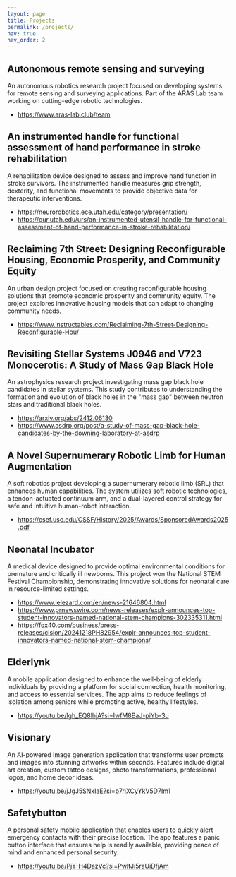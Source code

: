 ```yaml
---
layout: page
title: Projects
permalink: /projects/
nav: true
nav_order: 2
---
```


## Autonomous remote sensing and surveying

An autonomous robotics research project focused on developing systems for remote sensing and surveying applications. Part of the ARAS Lab team working on cutting-edge robotic technologies.

- <a href="https://www.aras-lab.club/team" target="_blank">https://www.aras-lab.club/team</a>

## An instrumented handle for functional assessment of hand performance in stroke rehabilitation

A rehabilitation device designed to assess and improve hand function in stroke survivors. The instrumented handle measures grip strength, dexterity, and functional movements to provide objective data for therapeutic interventions.

- <a href="https://neurorobotics.ece.utah.edu/category/presentation/" target="_blank">https://neurorobotics.ece.utah.edu/category/presentation/</a>
- <a href="https://our.utah.edu/urs/an-instrumented-utensil-handle-for-functional-assessment-of-hand-performance-in-stroke-rehabilitation/" target="_blank">https://our.utah.edu/urs/an-instrumented-utensil-handle-for-functional-assessment-of-hand-performance-in-stroke-rehabilitation/</a>

## Reclaiming 7th Street: Designing Reconfigurable Housing, Economic Prosperity, and Community Equity

An urban design project focused on creating reconfigurable housing solutions that promote economic prosperity and community equity. The project explores innovative housing models that can adapt to changing community needs.

- <a href="https://www.instructables.com/Reclaiming-7th-Street-Designing-Reconfigurable-Hou/" target="_blank">https://www.instructables.com/Reclaiming-7th-Street-Designing-Reconfigurable-Hou/</a>

## Revisiting Stellar Systems J0946 and V723 Monocerotis: A Study of Mass Gap Black Hole

An astrophysics research project investigating mass gap black hole candidates in stellar systems. This study contributes to understanding the formation and evolution of black holes in the "mass gap" between neutron stars and traditional black holes.

- <a href="https://arxiv.org/abs/2412.06130" target="_blank">https://arxiv.org/abs/2412.06130</a>
- <a href="https://www.asdrp.org/post/a-study-of-mass-gap-black-hole-candidates-by-the-downing-laboratory-at-asdrp" target="_blank">https://www.asdrp.org/post/a-study-of-mass-gap-black-hole-candidates-by-the-downing-laboratory-at-asdrp</a>

## A Novel Supernumerary Robotic Limb for Human Augmentation

A soft robotics project developing a supernumerary robotic limb (SRL) that enhances human capabilities. The system utilizes soft robotic technologies, a tendon-actuated continuum arm, and a dual-layered control strategy for safe and intuitive human-robot interaction.

- <a href="https://csef.usc.edu/CSSF/History/2025/Awards/SponsoredAwards2025.pdf" target="_blank">https://csef.usc.edu/CSSF/History/2025/Awards/SponsoredAwards2025.pdf</a>

## Neonatal Incubator

A medical device designed to provide optimal environmental conditions for premature and critically ill newborns. This project won the National STEM Festival Championship, demonstrating innovative solutions for neonatal care in resource-limited settings.

- <a href="https://www.lelezard.com/en/news-21646804.html" target="_blank">https://www.lelezard.com/en/news-21646804.html</a>
- <a href="https://www.prnewswire.com/news-releases/explr-announces-top-student-innovators-named-national-stem-champions-302335311.html" target="_blank">https://www.prnewswire.com/news-releases/explr-announces-top-student-innovators-named-national-stem-champions-302335311.html</a>
- <a href="https://fox40.com/business/press-releases/cision/20241218PH82954/explr-announces-top-student-innovators-named-national-stem-champions/" target="_blank">https://fox40.com/business/press-releases/cision/20241218PH82954/explr-announces-top-student-innovators-named-national-stem-champions/</a>

## Elderlynk

A mobile application designed to enhance the well-being of elderly individuals by providing a platform for social connection, health monitoring, and access to essential services. The app aims to reduce feelings of isolation among seniors while promoting active, healthy lifestyles.

- <a href="https://youtu.be/lgh_EQ8lhjA?si=IwfM8BaJ-piYb-3u" target="_blank">https://youtu.be/lgh_EQ8lhjA?si=IwfM8BaJ-piYb-3u</a>

## Visionary

An AI-powered image generation application that transforms user prompts and images into stunning artworks within seconds. Features include digital art creation, custom tattoo designs, photo transformations, professional logos, and home decor ideas.

- <a href="https://youtu.be/jJgJ5SNxIaE?si=b7riXCyYkV5D7Im1" target="_blank">https://youtu.be/jJgJ5SNxIaE?si=b7riXCyYkV5D7Im1</a>

## Safetybutton

A personal safety mobile application that enables users to quickly alert emergency contacts with their precise location. The app features a panic button interface that ensures help is readily available, providing peace of mind and enhanced personal security.

- <a href="https://youtu.be/PjY-H4DazVc?si=PwltJi5raUiDfjAm" target="_blank">https://youtu.be/PjY-H4DazVc?si=PwltJi5raUiDfjAm</a>

